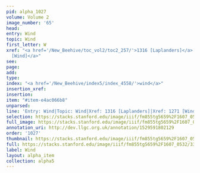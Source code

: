 ```yaml
---
pid: alpha_1027
volume: Volume 2
image_number: '65'
head: 
entry: Wind
topic: Wind
first_letter: W
xref: "<a href='/New_Beehive/toc_vol2/toc2_257/'>1316 [Laplanders]</a>|<a href='/New_Beehive/toc_vol2/toc2_248/'>1271
  [Wind]</a>"
see: 
page: 
add: 
type: 
index: "<a href='/New_Beehive/index5/index_4558/'>wind</a>"
insertion_xref: 
insertion: 
item: "#item-e4ac066b8"
unparsed: 
line: 'Entry: Wind|Topic: Wind|Xref: 1316 [Laplanders]|Xref: 1271 [Wind]|Index: wind|#item-e4ac066b8'
selection: https://stacks.stanford.edu/image/iiif/fm855tg5659%2F1607_0532/330,616,3056,412/full/0/default.jpg
full_image: https://stacks.stanford.edu/image/iiif/fm855tg5659%2F1607_0532/full/full/0/default.jpg
annotation_uri: http://dev.llgc.org.uk/annotation/1529591802129
order: '1027'
thumbnail: https://stacks.stanford.edu/image/iiif/fm855tg5659%2F1607_0532/330,616,600,180/250,/0/default.jpg
full: https://stacks.stanford.edu/image/iiif/fm855tg5659%2F1607_0532/330,616,3056,412/full/0/default.jpg
label: Wind
layout: alpha_item
collection: alpha5
---
```

